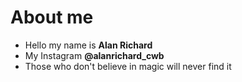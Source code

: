  # About me
- Hello my name is **Alan Richard**
- My Instagram **@alanrichard_cwb**
- Those who don't believe in magic will never find it
<!---
Flashoone/Flashoone is a ✨ special ✨ repository because its `README.md` (this file) appears on your GitHub profile.
You can click the Preview link to take a look at your changes.
--->
